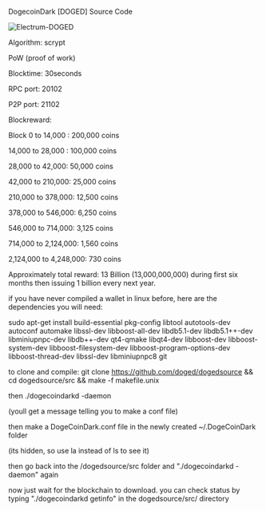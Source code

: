 DogecoinDark [DOGED] Source Code

![Electrum-DOGED](http://dogecoindark.net/img/logo-dark@2x.png)

Algorithm: scrypt

PoW (proof of work)

Blocktime: 30seconds

RPC port: 20102

P2P port: 21102


Blockreward: 

Block 0 to 14,000 : 200,000 coins

14,000 to 28,000 : 100,000 coins

28,000 to 42,000: 50,000 coins

42,000 to 210,000: 25,000 coins

210,000 to 378,000: 12,500 coins

378,000 to 546,000: 6,250 coins

546,000 to 714,000: 3,125 coins

714,000 to 2,124,000: 1,560 coins

2,124,000 to 4,248,000: 730 coins

Approximately total reward: 13 Billion (13,000,000,000) during first six months then issuing 1 billion every next year.


if you have never compiled a wallet in linux before, here are the dependencies you will need:

sudo apt-get install build-essential pkg-config libtool autotools-dev autoconf automake libssl-dev libboost-all-dev libdb5.1-dev libdb5.1++-dev libminiupnpc-dev libdb++-dev qt4-qmake libqt4-dev libboost-dev libboost-system-dev libboost-filesystem-dev libboost-program-options-dev libboost-thread-dev libssl-dev libminiupnpc8 git

to clone and compile:
git clone https://github.com/doged/dogedsource && cd dogedsource/src && make -f makefile.unix

then ./dogecoindarkd -daemon

(youll get a message telling you to make a conf file)

then make a DogeCoinDark.conf file in the newly created ~/.DogeCoinDark folder 

(its hidden, so use la instead of ls to see it)

then go back into the /dogedsource/src folder and "./dogecoindarkd -daemon" again

now just wait for the blockchain to download. you can check status by typing "./dogecoindarkd getinfo" in the dogedsource/src/  directory
